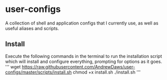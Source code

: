 # user-configs

A collection of shell and application configs that I currently use, as well as useful aliases and scripts.

## Install
Execute the following commands in the terminal to run the installation script which will install and configure everything, prompting for options as it goes.
'''
wget https://raw.githubusercontent.com/AndrewDaws/user-configs/master/scripts/install.sh
chmod +x install.sh
./install.sh
'''